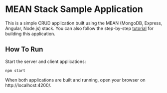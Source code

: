 # MEAN Stack Sample Application

This is a simple CRUD application built using the MEAN (MongoDB, Express, Angular, Node.js) stack. You can also follow the step-by-step [tutorial](https://www.mongodb.com/languages/mean-stack-tutorial) for building this application.


## How To Run

Start the server and client applications:
```
npm start
```
When both applications are built and running, open your browser on http://localhost:4200/.
